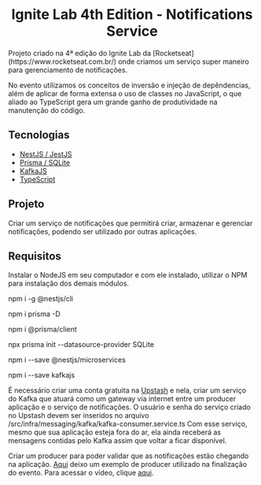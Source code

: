 <h1 align="center">Ignite Lab 4th Edition - Notifications Service</h1>

<p>
  Projeto criado na 4ª edição do Ignite Lab da [Rocketseat](https://www.rocketseat.com.br/) onde criamos um serviço super maneiro para gerenciamento de notificações.
</p>
<p>
  No evento utilizamos os conceitos de inversão e injeção de depêndencias, além de aplicar de forma extensa o uso de classes no JavaScript, o que aliado ao TypeScript gera um grande ganho de produtividade na manutenção do código.
</p>

## Tecnologias
- <a href="https://docs.nestjs.com/">NestJS / JestJS</a>
- <a href="https://www.prisma.io/docs">Prisma / SQLite</a>
- <a href="https://kafka.js.org/">KafkaJS</a>
- <a href="https://www.typescriptlang.org/">TypeScript</a>

## Projeto
Criar um serviço de notificações que permitirá criar, armazenar e gerenciar notificações, podendo ser utilizado por outras aplicações.

## Requisitos

Instalar o NodeJS em seu computador e com ele instalado, utilizar o NPM para instalação dos demais módulos.

<p>npm i -g @nestjs/cli</p>
<p>npm i prisma -D</p>
<p>npm i @prisma/client</p>
<p>npx prisma init --datasource-provider SQLite</p>
<p>npm i --save @nestjs/microservices</p>
<p>npm i --save kafkajs</p>

É necessário criar uma conta gratuita na <a href="https://upstash.com/">Upstash</a> e nela, criar um serviço do Kafka que atuará como um gateway via internet entre um producer aplicação e o serviço de notificações.
O usuário e senha do serviço criado no Upstash devem ser inseridos no arquivo /src/infra/messaging/kafka/kafka-consumer.service.ts
Com esse serviço, mesmo que sua aplicação esteja fora do ar, ela ainda receberá as mensagens contidas pelo Kafka assim que voltar a ficar disponível.

Criar um producer para poder validar que as notificações estão chegando na aplicação.
[Aqui](https://github.com/Wanderson-Alves-do-Nascimento/rocketseat-ignitelab4th-kafkaproducer) deixo um exemplo de producer utilizado na finalização do evento. Para acessar o vídeo, clique <a href="https://www.youtube.com/watch?v=7nngNeoyMbM">aqui</a>. 
